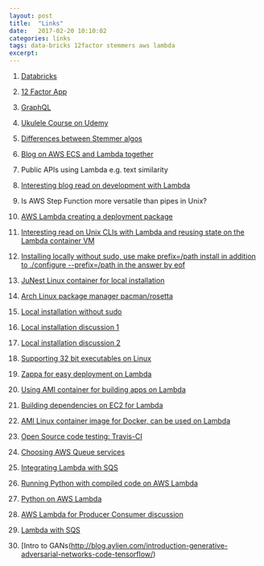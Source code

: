 ```yaml
---
layout: post
title:  "Links"
date:   2017-02-20 10:10:02
categories: links
tags: data-bricks 12factor stemmers aws lambda
excerpt:
---
```


1. [Databricks](https://databricks.com/why-databricks)

2. [12 Factor App](https://12factor.net/)

3. [GraphQL](http://graphql.org/learn/)

4. [Ukulele Course on Udemy](https://www.udemy.com/play-ukulele/)

5. [Differences between Stemmer algos](http://stackoverflow.com/questions/10554052/what-are-the-major-differences-and-benefits-of-porter-and-lancaster-stemming-alg)

6. [Blog on AWS ECS and Lambda together](https://aws.amazon.com/blogs/compute/better-together-amazon-ecs-and-aws-lambda/)

7. Public APIs using Lambda e.g. text similarity

8. [Interesting blog read on development with Lambda](https://www.aerobatic.com/blog/lambda-continuous-deployment/)

9. Is AWS Step Function more versatile than pipes in Unix?

10. [AWS Lambda creating a deployment package](http://docs.aws.amazon.com/lambda/latest/dg/lambda-python-how-to-create-deployment-package.html)

11. [Interesting read on Unix CLIs with Lambda and reusing state on the Lambda container VM](https://claudiajs.com/tutorials/pandoc-lambda.html)

12. [Installing locally without sudo, use make prefix=/path install in addition to ./configure --prefix=/path in the answer by eof](http://unix.stackexchange.com/questions/42567/how-to-install-program-locally-without-sudo-privileges)

13. [JuNest Linux container for local installation](http://fsquillace.github.io/junest-site/getting_started.html)

14. [Arch Linux package manager pacman/rosetta](https://wiki.archlinux.org/index.php/Pacman/Rosetta)

15. [Local installation without sudo](http://askubuntu.com/questions/339/how-can-i-install-a-package-without-root-access)

16. [Local installation discussion 1](http://stackoverflow.com/questions/21744761/make-install-changing-output-destination-for-all-builds)

17. [Local installation discussion 2](http://stackoverflow.com/questions/3239343/make-install-but-not-to-default-directories)

18. [Supporting 32 bit executables on Linux](http://stackoverflow.com/questions/8328250/centos-64-bit-bad-elf-interpreter)

19. [Zappa for easy deployment on Lambda](https://github.com/Miserlou/Zappa)

20. [Using AMI container for building apps on Lambda](https://serverlesscode.com/post/scikitlearn-with-amazon-linux-container/)

21. [Building dependencies on EC2 for Lambda](https://serverlesscode.com/post/deploy-scikitlearn-on-lamba/)

22. [AMI Linux container image for Docker, can be used on Lambda](https://hub.docker.com/r/_/amazonlinux/)

23. [Open Source code testing: Travis-CI ](https://travis-ci.com/plans)

24. [Choosing AWS Queue services](http://www.schibsted.pl/blog/choosing-best-aws-messaging-service/)

25. [Integrating Lambda with SQS](https://cloudonaut.io/integrate-sqs-and-lambda-serverless-architecture-for-asynchronous-workloads/)

26. [Running Python with compiled code on AWS Lambda](http://www.perrygeo.com/running-python-with-compiled-code-on-aws-lambda.html)

27. [Python on AWS Lambda](http://willyg302.github.io/blog/posts/2015-03-29-python-on-aws-lambda/)

28. [AWS Lambda for Producer Consumer discussion](https://forums.aws.amazon.com/thread.jspa?threadID=218742)

29. [Lambda with SQS](https://startupnextdoor.com/adding-to-sqs-queue-using-aws-lambda-and-a-serverless-api-endpoint/)

30. [Intro to GANs(http://blog.aylien.com/introduction-generative-adversarial-networks-code-tensorflow/)
